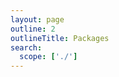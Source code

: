 ```yaml
---
layout: page
outline: 2
outlineTitle: Packages
search:
  scope: ['./']
---
```

<script setup>
import PageContainer from './components/PageContainer.vue'
import PackageList from './components/PackageList.vue'
</script>

<div class="VPDoc content">
  <PageContainer>
    <PackageList />
  </PageContainer>
</div>

<style scoped>
.container {
  margin: 0 auto;
  max-width: 1200px;
}

</style>